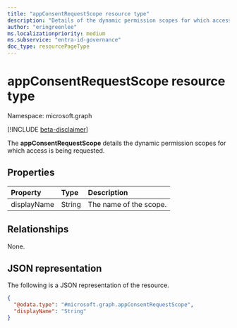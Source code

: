 ```yaml
---
title: "appConsentRequestScope resource type"
description: "Details of the dynamic permission scopes for which access is requested."
author: "eringreenlee"
ms.localizationpriority: medium
ms.subservice: "entra-id-governance"
doc_type: resourcePageType
---
```


# appConsentRequestScope resource type

Namespace: microsoft.graph

[!INCLUDE [beta-disclaimer](../../includes/beta-disclaimer.md)]

The **appConsentRequestScope** details the dynamic permission scopes for which access is being requested.

## Properties
|Property|Type|Description|
|:---|:---|:---|
|displayName|String|The name of the scope.|

## Relationships
None.

## JSON representation
The following is a JSON representation of the resource.
<!-- {
  "blockType": "resource",
  "@odata.type": "microsoft.graph.appConsentRequestScope"
}
-->
``` json
{
  "@odata.type": "#microsoft.graph.appConsentRequestScope",
  "displayName": "String"
}
```


